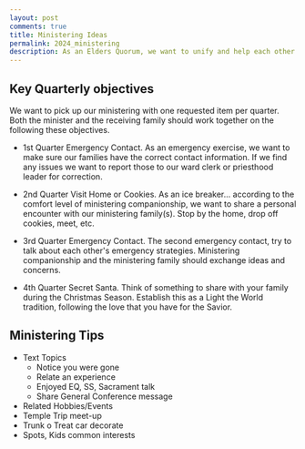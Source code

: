 ```yaml
---
layout: post
comments: true
title: Ministering Ideas 
permalink: 2024_ministering
description: As an Elders Quorum, we want to unify and help each other in our ministering journey.  
---
```


## Key Quarterly objectives
We want to pick up our ministering with one requested item per quarter. Both the minister and the receiving family should work together on the following these objectives.

- 1st Quarter Emergency Contact.  As an emergency exercise, we want to make sure our families have the correct contact information.  If we find any issues we want to report those to our ward clerk or priesthood leader for correction.

- 2nd Quarter Visit Home or Cookies.  As an ice breaker... according to the comfort level of ministering companionship, we want to share a personal encounter with our ministering family(s).  Stop by the home, drop off cookies, meet, etc.  

- 3rd Quarter Emergency Contact.  The second emergency contact, try to talk about each other's emergency strategies.  Ministering companionship and the ministering family should exchange ideas and concerns.

- 4th Quarter Secret Santa.  Think of something to share with your family during the Christmas Season.  Establish this as a Light the World tradition, following the love that you have for the Savior.

## Ministering Tips 
- Text Topics
    - Notice you were gone
    - Relate an experience 
    - Enjoyed EQ, SS, Sacrament talk
    - Share General Conference message
- Related Hobbies/Events
- Temple Trip meet-up
- Trunk o Treat car decorate
- Spots, Kids common interests

